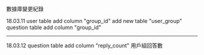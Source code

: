 數據庫變更紀錄

18.03.11 
user table add column "group_id"
add new table "user_group"
question table add column "group_id"

-------
18.03.12
question table add column "reply_count" 用戶組回答數

      